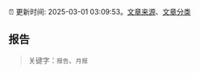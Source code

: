 :alarm_clock: 更新时间: 2025-03-01 03:09:53。[文章来源](/README.md)、[文章分类](/TAGS.md)

## 报告


> 关键字：`报告`、`月报`



